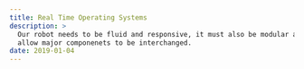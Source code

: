 ```yaml
---
title: Real Time Operating Systems
description: >
  Our robot needs to be fluid and responsive, it must also be modular and
  allow major componenets to be interchanged.
date: 2019-01-04
---
```

